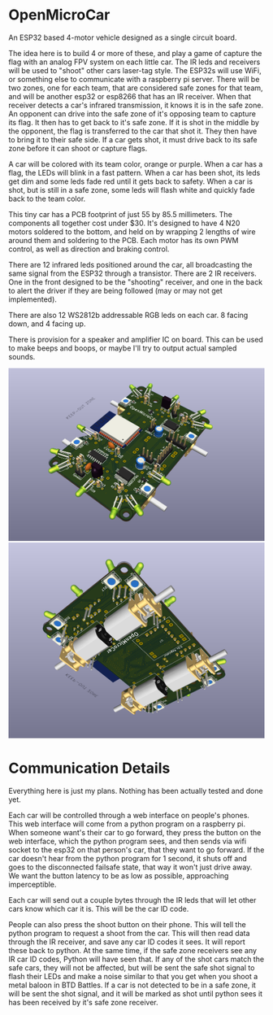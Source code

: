 # OpenMicroCar
An ESP32 based 4-motor vehicle designed as a single circuit board.

The idea here is to build 4 or more of these, and play a game of capture the flag with an analog FPV system on each little car. The IR leds and receivers will be used to "shoot" other cars laser-tag style. The ESP32s will use WiFi, or something else to communicate with a raspberry pi server. There will be two zones, one for each team, that are considered safe zones for that team, and will be another esp32 or esp8266 that has an IR receiver. When that receiver detects a car's infrared transmission, it knows it is in the safe zone. An opponent can drive into the safe zone of it's opposing team to capture its flag. It then has to get back to it's safe zone. If it is shot in the middle by the opponent, the flag is transferred to the car that shot it. They then have to bring it to their safe side. If a car gets shot, it must drive back to its safe zone before it can shoot or capture flags.

A car will be colored with its team color, orange or purple. When a car has a flag, the LEDs will blink in a fast pattern. When a car has been shot, its leds get dim and some leds fade red until it gets back to safety. When a car is shot, but is still in a safe zone, some leds will flash white and quickly fade back to the team color.

This tiny car has a PCB footprint of just 55 by 85.5 millimeters. The components all together cost under $30. It's designed to have 4 N20 motors soldered to the bottom, and held on by wrapping 2 lengths of wire around them and soldering to the PCB. Each motor has its own PWM control, as well as direction and braking control.

There are 12 infrared leds positioned around the car, all broadcasting the same signal from the ESP32 through a transistor. There are 2 IR receivers. One in the front designed to be the "shooting" receiver, and one in the back to alert the driver if they are being followed (may or may not get implemented).

There are also 12 WS2812b addressable RGB leds on each car. 8 facing down, and 4 facing up.

There is provision for a speaker and amplifier IC on board. This can be used to make beeps and boops, or maybe I'll try to output actual sampled sounds.


![alt text](Images/Screenshot%202025-08-03%20080516.png)
![alt text](Images/Screenshot%202025-08-03%20080527.png)

# Communication Details
Everything here is just my plans. Nothing has been actually tested and done yet.

Each car will be controlled through a web interface on people's phones. This web interface will come from a python program on a raspberry pi. When someone want's their car to go forward, they press the button on the web interface, which the python program sees, and then sends via wifi socket to the esp32 on that person's car, that they want to go forward. If the car doesn't hear from the python program for 1 second, it shuts off and goes to the disconnected failsafe state, that way it won't just drive away. We want the button latency to be as low as possible, approaching imperceptible.

Each car will send out a couple bytes through the IR leds that will let other cars know which car it is. This will be the car ID code.

People can also press the shoot button on their phone. This will tell the python program to request a shoot from the car. This will then read data through the IR receiver, and save any car ID codes it sees. It will report these back to python. At the same time, if the safe zone receivers see any IR car ID codes, Python will have seen that. If any of the shot cars match the safe cars, they will not be affected, but will be sent the safe shot signal to flash their LEDs and make a noise similar to that you get when you shoot a metal baloon in BTD Battles. If a car is not detected to be in a safe zone, it will be sent the shot signal, and it will be marked as shot until python sees it has been received by it's safe zone receiver.